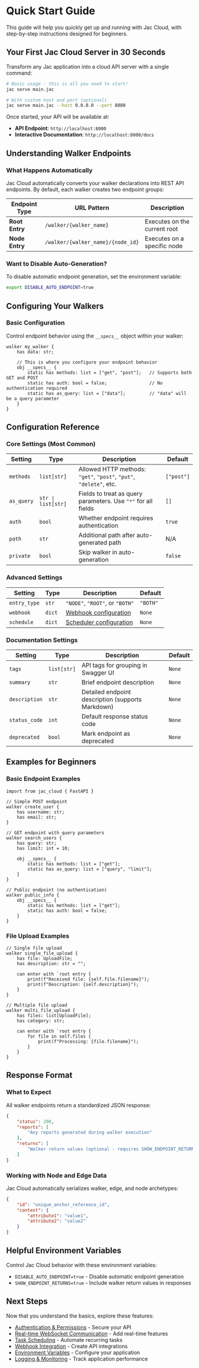 # Quick Start Guide

This guide will help you quickly get up and running with Jac Cloud, with step-by-step instructions designed for beginners.

## Your First Jac Cloud Server in 30 Seconds

Transform any Jac application into a cloud API server with a single command:

```bash
# Basic usage - this is all you need to start!
jac serve main.jac

# With custom host and port (optional)
jac serve main.jac --host 0.0.0.0 --port 8080
```

Once started, your API will be available at:
- **API Endpoint**: `http://localhost:8000`
- **Interactive Documentation**: `http://localhost:8000/docs`

<!-- ![Swagger Documentation Example](https://via.placeholder.com/800x400?text=Swagger+Documentation+Example) -->

## Understanding Walker Endpoints

### What Happens Automatically

Jac Cloud automatically converts your walker declarations into REST API endpoints. By default, each walker creates two endpoint groups:

| Endpoint Type | URL Pattern | Description |
|--------------|-------------|-------------|
| **Root Entry** | `/walker/{walker_name}` | Executes on the current root |
| **Node Entry** | `/walker/{walker_name}/{node_id}` | Executes on a specific node |

### Want to Disable Auto-Generation?

To disable automatic endpoint generation, set the environment variable:
```bash
export DISABLE_AUTO_ENDPOINT=true
```

## Configuring Your Walkers

### Basic Configuration

Control endpoint behavior using the `__specs__` object within your walker:

```jac
walker my_walker {
    has data: str;

    // This is where you configure your endpoint behavior
    obj __specs__ {
        static has methods: list = ["get", "post"];   // Supports both GET and POST
        static has auth: bool = false;                // No authentication required
        static has as_query: list = ["data"];         // "data" will be a query parameter
    }
}
```

## Configuration Reference

### Core Settings (Most Common)

| **Setting** | **Type** | **Description** | **Default** |
|-------------|----------|-----------------|-------------|
| `methods` | `list[str]` | Allowed HTTP methods: `"get"`, `"post"`, `"put"`, `"delete"`, etc. | `["post"]` |
| `as_query` | `str \| list[str]` | Fields to treat as query parameters. Use `"*"` for all fields | `[]` |
| `auth` | `bool` | Whether endpoint requires authentication | `true` |
| `path` | `str` | Additional path after auto-generated path | N/A |
| `private` | `bool` | Skip walker in auto-generation | `false` |

### Advanced Settings

| **Setting** | **Type** | **Description** | **Default** |
|-------------|----------|-----------------|-------------|
| `entry_type` | `str` | `"NODE"`, `"ROOT"`, or `"BOTH"` | `"BOTH"` |
| `webhook` | `dict` | [Webhook configuration](webhook.md) | `None` |
| `schedule` | `dict` | [Scheduler configuration](scheduler.md) | `None` |

### Documentation Settings

| **Setting** | **Type** | **Description** | **Default** |
|-------------|----------|-----------------|-------------|
| `tags` | `list[str]` | API tags for grouping in Swagger UI | `None` |
| `summary` | `str` | Brief endpoint description | `None` |
| `description` | `str` | Detailed endpoint description (supports Markdown) | `None` |
| `status_code` | `int` | Default response status code | `None` |
| `deprecated` | `bool` | Mark endpoint as deprecated | `None` |

## Examples for Beginners

### Basic Endpoint Examples

```jac
import from jac_cloud { FastAPI }

// Simple POST endpoint
walker create_user {
    has username: str;
    has email: str;
}

// GET endpoint with query parameters
walker search_users {
    has query: str;
    has limit: int = 10;

    obj __specs__ {
        static has methods: list = ["get"];
        static has as_query: list = ["query", "limit"];
    }
}

// Public endpoint (no authentication)
walker public_info {
    obj __specs__ {
        static has methods: list = ["get"];
        static has auth: bool = false;
    }
}
```

### File Upload Examples

```jac
// Single file upload
walker single_file_upload {
    has file: UploadFile;
    has description: str = "";

    can enter with `root entry {
        print(f"Received file: {self.file.filename}");
        print(f"Description: {self.description}");
    }
}

// Multiple file upload
walker multi_file_upload {
    has files: list[UploadFile];
    has category: str;

    can enter with `root entry {
        for file in self.files {
            print(f"Processing: {file.filename}");
        }
    }
}
```

## Response Format

### What to Expect

All walker endpoints return a standardized JSON response:

```json
{
    "status": 200,
    "reports": [
        "Any reports generated during walker execution"
    ],
    "returns": [
        "Walker return values (optional - requires SHOW_ENDPOINT_RETURNS=true)"
    ]
}
```

### Working with Node and Edge Data

Jac Cloud automatically serializes walker, edge, and node archetypes:

```json
{
    "id": "unique_anchor_reference_id",
    "context": {
        "attribute1": "value1",
        "attribute2": "value2"
    }
}
```

## Helpful Environment Variables

Control Jac Cloud behavior with these environment variables:

- `DISABLE_AUTO_ENDPOINT=true` - Disable automatic endpoint generation
- `SHOW_ENDPOINT_RETURNS=true` - Include walker return values in responses

## Next Steps

Now that you understand the basics, explore these features:

- [Authentication & Permissions](permission.md) - Secure your API
- [Real-time WebSocket Communication](websocket.md) - Add real-time features
- [Task Scheduling](scheduler.md) - Automate recurring tasks
- [Webhook Integration](webhook.md) - Create API integrations
- [Environment Variables](env_vars.md) - Configure your application
- [Logging & Monitoring](logging.md) - Track application performance